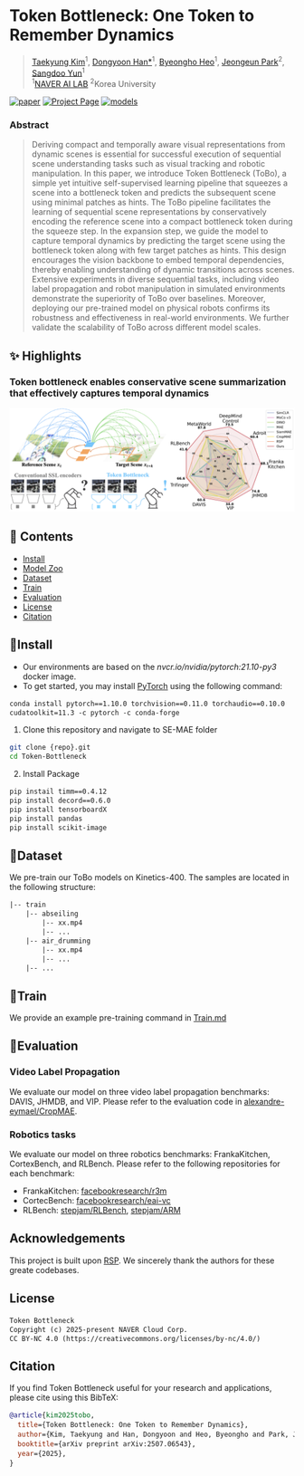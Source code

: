 # Token Bottleneck: One Token to Remember Dynamics


> [Taekyung Kim](https://scholar.google.co.kr/citations?user=u-9bdkwAAAAJ&hl=en)<sup>1</sup>, [Dongyoon Han*](https://sites.google.com/site/dyhan0920/)<sup>1</sup>, [Byeongho Heo](https://sites.google.com/view/byeongho-heo/home)<sup>1</sup>, [Jeongeun Park](https://jeongeun-park-page.github.io/)<sup>2</sup>, [Sangdoo Yun](https://sangdooyun.github.io/)<sup>1</sup> <br>
> <sup>1</sup>[NAVER AI LAB](https://naver-career.gitbook.io/en/teams/clova-cic/ai-lab)
> <sup>2</sup>Korea University

[![paper](https://img.shields.io/badge/arXiv-Paper-red.svg)](https://arxiv.org/abs/2507.06543)
[![Project Page](https://img.shields.io/badge/Project-Page-blue?logo=github)](https://token-bottleneck.github.io/)
[![models](https://img.shields.io/badge/Link-Models-yellow.svg)]()


### Abstract
> Deriving compact and temporally aware visual representations from dynamic scenes is essential for successful execution of sequential scene understanding tasks such as visual tracking and robotic manipulation. In this paper, we introduce Token Bottleneck (ToBo), a simple yet intuitive self-supervised learning pipeline that squeezes a scene into a bottleneck token and predicts the subsequent scene using minimal patches as hints. The ToBo pipeline facilitates the learning of sequential scene representations by conservatively encoding the reference scene into a compact bottleneck token during the squeeze step. In the expansion step, we guide the model to capture temporal dynamics by predicting the target scene using the bottleneck token along with few target patches as hints. This design encourages the vision backbone to embed temporal dependencies, thereby enabling understanding of dynamic transitions across scenes. Extensive experiments in diverse sequential tasks, including video label propagation and robot manipulation in simulated environments demonstrate the superiority of ToBo over baselines. Moreover, deploying our pre-trained model on physical robots confirms its robustness and effectiveness in real-world environments. We further validate the scalability of ToBo across different model scales.



## ✨ Highlights
### Token bottleneck enables conservative scene summarization that effectively captures temporal dynamics

![teaser](docs/teaser.png)


## 🚀 Contents
- [Install](#install)
- [Model Zoo](docs/Model_zoo.md)
- [Dataset](docs/Data.md)
- [Train](docs/Train.md)
- [Evaluation](#evaluation)
- [License](#license)
- [Citation](#citation)

## 📍Install

* Our environments are based on the *nvcr.io/nvidia/pytorch:21.10-py3* docker image. 
* To get started, you may install [PyTorch](https://pytorch.org/get-started/previous-versions/) using the following command:
```
conda install pytorch==1.10.0 torchvision==0.11.0 torchaudio==0.10.0 cudatoolkit=11.3 -c pytorch -c conda-forge
```

1. Clone this repository and navigate to SE-MAE folder
```bash
git clone {repo}.git
cd Token-Bottleneck
```

2. Install Package
```
pip instail timm==0.4.12
pip install decord==0.6.0
pip install tensorboardX
pip install pandas
pip install scikit-image
```

## 📍Dataset
We pre-train our ToBo models on Kinetics-400. The samples are located in the following structure:
```
|-- train
    |-- abseiling
        |-- xx.mp4
        |-- ...
    |-- air_drumming
        |-- xx.mp4
        |-- ...
    |-- ...
```

## 📍Train
We provide an example pre-training command in [Train.md](docs/Train.md)

## 📍Evaluation
### Video Label Propagation
We evaluate our model on three video label propagation benchmarks: DAVIS, JHMDB, and VIP.
Please refer to the evaluation code in [alexandre-eymael/CropMAE](https://github.com/alexandre-eymael/CropMAE). 

### Robotics tasks
We evaluate our model on three robotics benchmarks: FrankaKitchen, CortexBench, and RLBench. Please refer to the following repositories for each benchmark:
* FrankaKitchen: [facebookresearch/r3m](https://github.com/facebookresearch/r3m)
* CortecBench: [facebookresearch/eai-vc](https://github.com/facebookresearch/eai-vc)
* RLBench: [stepjam/RLBench](https://github.com/stepjam/RLBench), [stepjam/ARM](https://github.com/stepjam/ARM)


## Acknowledgements
This project is built upon [RSP](https://github.com/huiwon-jang/RSP). We sincerely thank the authors for these greate codebases.


## License
```
Token Bottleneck
Copyright (c) 2025-present NAVER Cloud Corp.
CC BY-NC 4.0 (https://creativecommons.org/licenses/by-nc/4.0/) 
```


## Citation

If you find Token Bottleneck useful for your research and applications, please cite using this BibTeX:
```bibtex
@article{kim2025tobo,
  title={Token Bottleneck: One Token to Remember Dynamics},
  author={Kim, Taekyung and Han, Dongyoon and Heo, Byeongho and Park, Jeongeun and Yun, Sangdoo},
  booktitle={arXiv preprint arXiv:2507.06543},
  year={2025},
}
```
